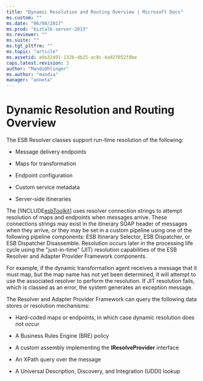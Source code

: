 ```yaml
---
title: "Dynamic Resolution and Routing Overview | Microsoft Docs"
ms.custom: ""
ms.date: "06/08/2017"
ms.prod: "biztalk-server-2013"
ms.reviewer: ""
ms.suite: ""
ms.tgt_pltfrm: ""
ms.topic: "article"
ms.assetid: a9a32491-132b-4b25-ac8c-4a927052f0be
caps.latest.revision: 3
author: "MandiOhlinger"
ms.author: "mandia"
manager: "anneta"
---
```

# Dynamic Resolution and Routing Overview
The ESB Resolver classes support run-time resolution of the following:  
  
-   Message delivery endpoints  
  
-   Maps for transformation  
  
-   Endpoint configuration  
  
-   Custom service metadata  
  
-   Server-side itineraries  
  
 The [!INCLUDE[esbToolkit](../includes/esbtoolkit-md.md)] uses resolver connection strings to attempt resolution of maps and endpoints when messages arrive. These connections strings may exist in the itinerary SOAP header of messages when they arrive, or they may be set in a custom pipeline using one of the following pipeline components: ESB Itinerary Selector, ESB Dispatcher, or ESB Dispatcher Disassemble. Resolution occurs later in the processing life cycle using the "just-in-time" (JIT) resolution capabilities of the ESB Resolver and Adapter Provider Framework components.  
  
 For example, if the dynamic transformation agent receives a message that it must map, but the map name has not yet been determined, it will attempt to use the associated resolver to perform the resolution. If JIT resolution fails, which is classed as an error, the system generates an exception message.  
  
 The Resolver and Adapter Provider Framework can query the following data stores or resolution mechanisms:  
  
-   Hard-coded maps or endpoints, in which case dynamic resolution does not occur  
  
-   A Business Rules Engine (BRE) policy  
  
-   A custom assembly implementing the **IResolveProvider** interface  
  
-   An XPath query over the message  
  
-   A Universal Description, Discovery, and Integration (UDDI) lookup